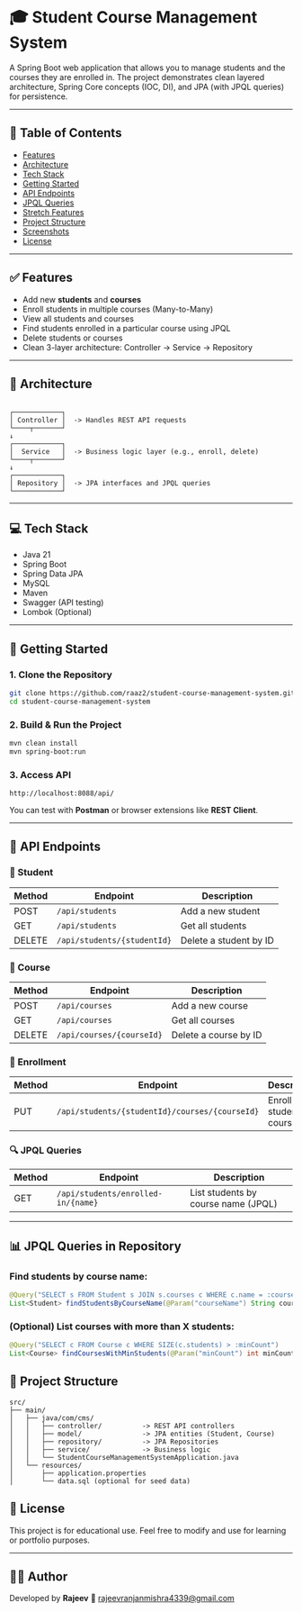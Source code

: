 # 🎓 Student Course Management System

A Spring Boot web application that allows you to manage students and the courses they are enrolled in. The project demonstrates clean layered architecture, Spring Core concepts (IOC, DI), and JPA (with JPQL queries) for persistence.

---

## 📌 Table of Contents

- [Features](#features)
- [Architecture](#architecture)
- [Tech Stack](#tech-stack)
- [Getting Started](#getting-started)
- [API Endpoints](#api-endpoints)
- [JPQL Queries](#jpql-queries)
- [Stretch Features](#stretch-features)
- [Project Structure](#project-structure)
- [Screenshots](#screenshots-optional)
- [License](#license)

---

## ✅ Features

- Add new **students** and **courses**
- Enroll students in multiple courses (Many-to-Many)
- View all students and courses
- Find students enrolled in a particular course using JPQL
- Delete students or courses
- Clean 3-layer architecture: Controller → Service → Repository

---

## 🧱 Architecture

```

┌────────────┐
│ Controller │  -> Handles REST API requests
└────┬───────┘
↓
┌────────────┐
│  Service   │  -> Business logic layer (e.g., enroll, delete)
└────┬───────┘
↓
┌────────────┐
│ Repository │  -> JPA interfaces and JPQL queries
└────────────┘

````

---

## 💻 Tech Stack

- Java 21
- Spring Boot
- Spring Data JPA
- MySQL
- Maven
- Swagger (API testing)
- Lombok (Optional)

---

## 🚀 Getting Started

### 1. Clone the Repository

```bash
git clone https://github.com/raaz2/student-course-management-system.git
cd student-course-management-system
````

### 2. Build & Run the Project

```bash
mvn clean install
mvn spring-boot:run
```

### 3. Access API

```http
http://localhost:8088/api/
```

You can test with **Postman** or browser extensions like **REST Client**.

---

## 📡 API Endpoints

### 🧑 Student

| Method | Endpoint                    | Description            |
| ------ | --------------------------- | ---------------------- |
| POST   | `/api/students`             | Add a new student      |
| GET    | `/api/students`             | Get all students       |
| DELETE | `/api/students/{studentId}` | Delete a student by ID |

### 📘 Course

| Method | Endpoint                  | Description           |
| ------ | ------------------------- | --------------------- |
| POST   | `/api/courses`            | Add a new course      |
| GET    | `/api/courses`            | Get all courses       |
| DELETE | `/api/courses/{courseId}` | Delete a course by ID |

### 🔗 Enrollment

| Method | Endpoint                                       | Description                  |
| ------ | ---------------------------------------------- | ---------------------------- |
| PUT    | `/api/students/{studentId}/courses/{courseId}` | Enroll a student in a course |

### 🔍 JPQL Queries

| Method | Endpoint                           | Description                         |
| ------ | ---------------------------------- | ----------------------------------- |
| GET    | `/api/students/enrolled-in/{name}` | List students by course name (JPQL) |

---

## 📊 JPQL Queries in Repository

### Find students by course name:

```java
@Query("SELECT s FROM Student s JOIN s.courses c WHERE c.name = :courseName")
List<Student> findStudentsByCourseName(@Param("courseName") String courseName);
```

### (Optional) List courses with more than X students:

```java
@Query("SELECT c FROM Course c WHERE SIZE(c.students) > :minCount")
List<Course> findCoursesWithMinStudents(@Param("minCount") int minCount);
```

## 📂 Project Structure

```
src/
├── main/
│   ├── java/com/cms/
│   │   ├── controller/          -> REST API controllers
│   │   ├── model/               -> JPA entities (Student, Course)
│   │   ├── repository/          -> JPA Repositories
│   │   ├── service/             -> Business logic
│   │   └── StudentCourseManagementSystemApplication.java
│   └── resources/
│       ├── application.properties
│       └── data.sql (optional for seed data)
```

## 🧾 License

This project is for educational use. Feel free to modify and use for learning or portfolio purposes.

---

## 🙋‍♂️ Author

Developed by **Rajeev**
📧 [rajeevranjanmishra4339@gmail.com](mailto:your.email@example.com)
